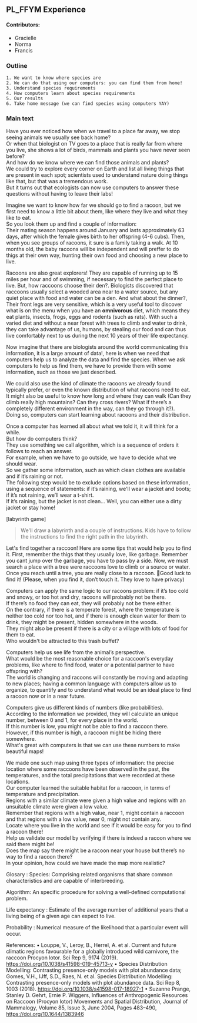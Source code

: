 ## PL_FFYM Experience
#### Contributors:

- Gracielle  
- Norma  
- Francis  

### Outline

    1. We want to know where species are  
    2. We can do that using our computers: you can find them from home!  
    3. Understand species requirements  
    4. How computers learn about species requirements  
    5. Our results  
    6. Take home message (we can find species using computers YAY)  


### Main text
Have you ever noticed how when we travel to a place far away, we stop seeing animals we usually see back home?  
Or when that biologist on TV goes to a place that is really far from where you live, she shows a lot of birds, mammals and plants you have never seen before?  
And how do we know where we can find those animals and plants?  
We could try to explore every corner on Earth and list all living things that are present in each spot; scientists used to understand nature doing things like that, but that was a tremendous work.  
But it turns out that ecologists can now use computers to answer these questions without having to leave their labs!  

Imagine we want to know how far we should go to find a racoon, but we first need to know a little bit about them, like where they live and what they like to eat.  
So you look them up and find a couple of information:  
Their mating season happens around January and lasts approximately 63 days, after which the female gives birth to her offspring (4-6 cubs). Then, when you see groups of racoons,
it sure is a family taking a walk. At 10 months old, the baby racoons will be independent and will preffer to do thigs at their own way, hunting their own food and choosing a new place to live. 

Racoons are also great explorers! They are capable of running up to 15 miles per hour and of swimming, if necessary to find the perfect place to live. But, how raccoons choose their den?. Biologists discovered that raccoons usually select a wooded area near to a water source, but any quiet place with food and water can be a den. And what about the dinner?, Their front legs are very sensitive, which is a very useful tool to discover what is on the menu when you have an **omnivorous** diet, which means they eat plants, insects, frogs, eggs and rodents (such as rats). With such a varied diet and without a near forest with trees to climb and water to drink, they can take advantage of us, humans, by stealing our food and can thus live comfortably next to us during the next 10 years of their life expectancy.  

Now imagine that there are biologists around the world communicating this information, it is a large amount of data!, here is when we need that computers help us to analyze the data and find the species. When we ask computers to help us find them, we have to provide them with some information, such as those we just described.  

We could also use the kind of climate the racoons we already found typically prefer, or even the known distribution of what racoons need to eat.  
It might also be useful to know how long and where they can walk (Can they climb really high mountains? Can they cross rivers? What if there’s a completely different environment in the way, can they go through it?).  
Doing so, computers can start learning about racoons and their distribution.

Once a computer has learned all about what we told it, it will think for a while.  
But how do computers think?  
They use something we call algorithm, which is a sequence of orders it follows to reach an answer.  
For example, when we have to go outside, we have to decide what we should wear.  
So we gather some information, such as which clean clothes are available and if it’s raining or not.  
The following step would be to exclude options based on these information, using a sequence of statements: if it’s raining, we'll wear a jacket and boots; if it’s not raining, we’ll wear a t-shirt.  
If it’s raining, but the jacket is not clean… Well, you can either use a dirty jacket or stay home!

[labyrinth game]
> We'll draw a labyrinth and a couple of instructions. Kids have to follow the instructions to find the right path in the labyrinth.

Let's find together a raccoon! Here are some tips that would help you to find it. First, remember the thigs that they usually love, like garbage. Remember you cant jump over the garbage, you have to pass by a side. Now, we must search a place with a tree were raccoons love to climb or a source or water. Once you reach until a tree, you are really close to a raccoon. Good luck to find it!  (Please, when you find it, don’t touch it. They love to have privacy)  

Computers can apply the same logic to our racoons problem: if it’s too cold and snowy, or too hot and dry, racoons will probably not be there.  
If there’s no food they can eat, they will probably not be there either.  
On the contrary, if there is a temperate forest, where the temperature is neither too cold nor too hot, and if there is enough clean water for them to drink, they might be present, hidden somewhere in the woods.  
They might also be present if there is a city or a village with lots of food for them to eat.  
Who wouldn't be attracted to this trash buffet?

Computers help us see life from the animal’s perspective.  
What would be the most reasonable choice for a raccoon's everyday problems, like where to find food, water or a potential partner to have offspring with?  
The world is changing and racoons will constantly be moving and adapting to new places; having a common language with computers allow us to organize, to quantify and to understand what would be an ideal place to find a racoon now or in a near future.

Computers give us different kinds of numbers (like probabilities).  
According to the information we provided, they will calculate an unique number, between 0 and 1, for every place in the world.  
If this number is low, you might not be able to find a raccoon there.  
However, if this number is high, a raccoon might be hiding there somewhere.  
What's great with computers is that we can use these numbers to make beautiful maps!

We made one such map using three types of information: the  precise location where some raccoons have been observed in the past, the temperatures, and the total precipitations that were recorded at these locations.  
Our computer learned the suitable habitat for a raccoon, in terms of temperature and precipitation.  
Regions with a similar climate were given a high value and regions with an unsuitable climate were given a low value.  
Remember that regions with a high value, near 1, might contain a raccoon and that regions with a low value, near 0, might not contain any.  
Locate where you live in the world and see if it would be easy for you to find a racoon there!  
Help us validate our model by verifying if there is indeed a racoon where we said there might be!  
Does the map say there might be a racoon near your house but there’s no way to find a racoon there?  
In your opinion, how could we have made the map more realistic?

Glosary :
Species: Comprising related organisms that share common characteristics and are capable of interbreeding.

Algorithm: An specific procedure for solving a well-defined computational problem.

Life expectancy : Estimate of the average number of additional years that a living being of a given age can expect to live.

Probability : Numerical measure of the likelihood that a particular event will occur.

References: 
•	Louppe, V., Leroy, B., Herrel, A. et al. Current and future climatic regions favourable for a globally introduced wild carnivore, the raccoon Procyon lotor. Sci Rep 9, 9174 (2019). https://doi.org/10.1038/s41598-019-45713-y
•	Species Distribution Modelling: Contrasting presence-only models with plot abundance data; Gomes, V.H., IJff, S.D., Raes, N. et al. Species Distribution Modelling: Contrasting presence-only models with plot abundance data. Sci Rep 8, 1003 (2018). https://doi.org/10.1038/s41598-017-18927-1
•	Suzanne Prange, Stanley D. Gehrt, Ernie P. Wiggers, Influences of Anthropogenic Resources on Raccoon (Procyon lotor) Movements and Spatial Distribution, Journal of Mammalogy, Volume 85, Issue 3, June 2004, Pages 483–490, https://doi.org/10.1644/1383946



